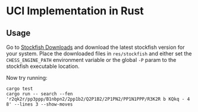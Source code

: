 # UCI Implementation in Rust

## Usage

Go to [Stockfish Downloads](https://stockfishchess.org/download/) and download the latest stockfish version for your system.
Place the downloaded files in `res/stockfish` and either set the `CHESS_ENGINE_PATH` environment variable or the global `-P` param 
to the stockfish executable location.

Now try running:

```
cargo test
cargo run -- search --fen 'r2qk2r/pp3ppp/B1nbpn2/2pp1b2/Q2P1B2/2P1PN2/PP1N1PPP/R3K2R b KQkq - 4 8' --lines 3 --show-moves
```
